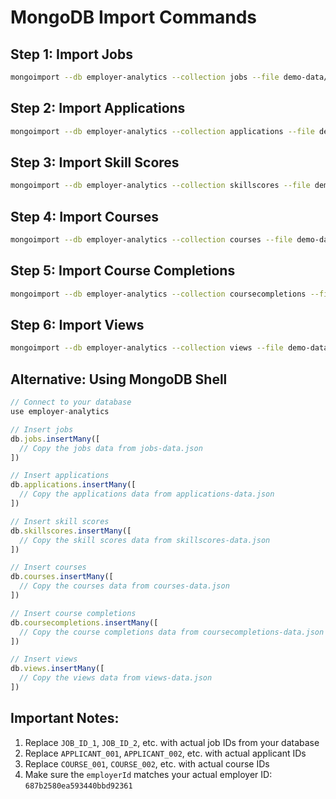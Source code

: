 # MongoDB Import Commands

## Step 1: Import Jobs
```bash
mongoimport --db employer-analytics --collection jobs --file demo-data/jobs-data.json --jsonArray
```

## Step 2: Import Applications
```bash
mongoimport --db employer-analytics --collection applications --file demo-data/applications-data.json --jsonArray
```

## Step 3: Import Skill Scores
```bash
mongoimport --db employer-analytics --collection skillscores --file demo-data/skillscores-data.json --jsonArray
```

## Step 4: Import Courses
```bash
mongoimport --db employer-analytics --collection courses --file demo-data/courses-data.json --jsonArray
```

## Step 5: Import Course Completions
```bash
mongoimport --db employer-analytics --collection coursecompletions --file demo-data/coursecompletions-data.json --jsonArray
```

## Step 6: Import Views
```bash
mongoimport --db employer-analytics --collection views --file demo-data/views-data.json --jsonArray
```

## Alternative: Using MongoDB Shell
```javascript
// Connect to your database
use employer-analytics

// Insert jobs
db.jobs.insertMany([
  // Copy the jobs data from jobs-data.json
])

// Insert applications
db.applications.insertMany([
  // Copy the applications data from applications-data.json
])

// Insert skill scores
db.skillscores.insertMany([
  // Copy the skill scores data from skillscores-data.json
])

// Insert courses
db.courses.insertMany([
  // Copy the courses data from courses-data.json
])

// Insert course completions
db.coursecompletions.insertMany([
  // Copy the course completions data from coursecompletions-data.json
])

// Insert views
db.views.insertMany([
  // Copy the views data from views-data.json
])
```

## Important Notes:
1. Replace `JOB_ID_1`, `JOB_ID_2`, etc. with actual job IDs from your database
2. Replace `APPLICANT_001`, `APPLICANT_002`, etc. with actual applicant IDs
3. Replace `COURSE_001`, `COURSE_002`, etc. with actual course IDs
4. Make sure the `employerId` matches your actual employer ID: `687b2580ea593440bbd92361` 